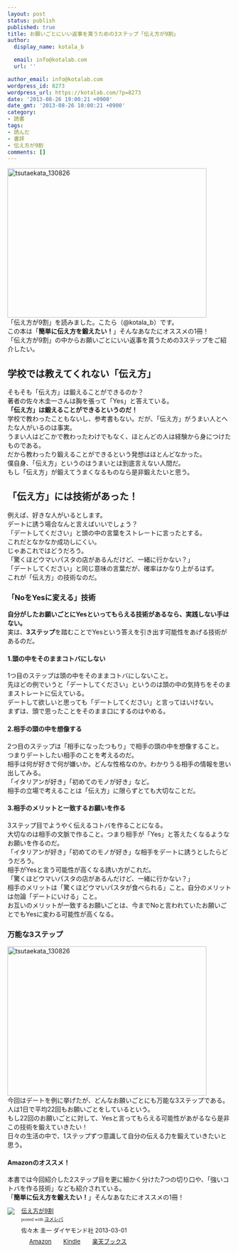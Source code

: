 ```yaml
---
layout: post
status: publish
published: true
title: お願いごとにいい返事を貰うための3ステップ「伝え方が9割」
author:
  display_name: kotala_b

  email: info@kotalab.com
  url: ''

author_email: info@kotalab.com
wordpress_id: 8273
wordpress_url: https://kotalab.com/?p=8273
date: '2013-08-26 19:00:21 +0900'
date_gmt: '2013-08-26 10:00:21 +0900'
category:
- 読書
tags:
- 読んだ
- 書評
- 伝え方が9割
comments: []
---
```

<p><img src="https://kotalab.com/wp-content/uploads/tsutaekata_130826-448x336.jpg" alt="tsutaekata_130826" width="448" height="336" class="alignnone size-large wp-image-8276" /><br />
「伝え方が9割」を読みました。こたら（@kotala_b）です。<br />
この本は「<strong>簡単に伝え方を鍛えたい！</strong>」そんなあなたにオススメの1冊！<br />
「伝え方が9割」の中からお願いごとにいい返事を貰うための3ステップをご紹介したい。<br />
<!--more--></p>
<h2>学校では教えてくれない「伝え方」</h2>
<p>そもそも「伝え方」は鍛えることができるのか？<br />
著者の佐々木圭一さんは胸を張って「Yes」と答えている。<br />
<strong>「伝え方」は鍛えることができるというのだ！</strong><br />
学校で教わったこともないし、参考書もない。だが、「伝え方」がうまい人とへたな人がいるのは事実。<br />
うまい人はどこかで教わったわけでもなく、ほとんどの人は経験から身につけたものである。<br />
だから教わったり鍛えることができるという発想はほとんどなかった。<br />
僕自身、「伝え方」というのはうまいとは到底言えない人間だ。<br />
もし「伝え方」が鍛えてうまくなるものなら是非鍛えたいと思う。</p>
<h2>「伝え方」には技術があった！</h2>
<p>例えば、好きな人がいるとします。<br />
デートに誘う場合なんと言えばいいでしょう？<br />
「デートしてください」と頭の中の言葉をストレートに言ったとする。<br />
これだとなかなか成功しにくい。<br />
じゃあこれではどうだろう。<br />
「驚くほどウマいパスタの店があるんだけど、一緒に行かない？」<br />
「デートしてください」と同じ意味の言葉だが、確率はかなり上がるはず。<br />
これが「伝え方」の技術なのだ。</p>
<h3>「NoをYesに変える」技術</h3>
<p><strong>自分がしたお願いごとにYesといってもらえる技術があるなら、実践しない手はない。</strong><br />
実は、<strong>3ステップ</strong>を踏むことでYesという答えを引き出す可能性をあげる技術があるのだ。</p>
<h4>1.頭の中をそのままコトバにしない</h4>
<p>1つ目のステップは頭の中をそのままコトバにしないこと。<br />
先ほどの例でいうと「デートしてください」というのは頭の中の気持ちをそのままストレートに伝えている。<br />
デートして欲しいと思っても「デートしてください」と言ってはいけない。<br />
まずは、頭で思ったことをそのまま口にするのはやめる。</p>
<h4>2.相手の頭の中を想像する</h4>
<p>2つ目のステップは「相手になったつもり」で相手の頭の中を想像すること。<br />
つまりデートしたい相手のことを考えるのだ。<br />
相手は何が好きで何が嫌いか。どんな性格なのか。わかりうる相手の情報を思い出してみる。<br />
「イタリアンが好き」「初めてのモノが好き」など。<br />
相手の立場で考えることは「伝え方」に限らずとても大切なことだ。</p>
<h4>3.相手のメリットと一致するお願いを作る</h4>
<p>3ステップ目でようやく伝えるコトバを作ることになる。<br />
大切なのは相手の文脈で作ること。つまり相手が「Yes」と答えたくなるようなお願いを作るのだ。<br />
「イタリアンが好き」「初めてのモノが好き」な相手をデートに誘うとしたらどうだろう。<br />
相手がYesと言う可能性が高くなる誘い方がこれだ。<br />
「驚くほどウマいパスタの店があるんだけど、一緒に行かない？」<br />
相手のメリットは「驚くほどウマいパスタが食べられる」こと。自分のメリットは勿論「デートにいける」こと。<br />
お互いのメリットが一致するお願いごとは、今までNoと言われていたお願いごとでもYesに変わる可能性が高くなる。</p>
<h3>万能な3ステップ</h3>
<p><img src="https://kotalab.com/wp-content/uploads/tsutaekata_130826-448x336.jpg" alt="tsutaekata_130826" width="448" height="336" class="alignnone size-large wp-image-8276" /><br />
今回はデートを例に挙げたが、どんなお願いごとにも万能な3ステップである。<br />
人は1日で平均22回もお願いごとをしているという。<br />
もし22回のお願いごとに対して、Yesと言ってもらえる可能性があがるなら是非この技術を鍛えていきたい！<br />
日々の生活の中で、1ステップずつ意識して自分の伝える力を鍛えていきたいと思う。</p>
<h4 class="aam">Amazonのオススメ！</h4>
<p>本書では今回紹介した2ステップ目を更に細かく分けた7つの切り口や、「強いコトバを作る技術」なども紹介されている。<br />
「<strong>簡単に伝え方を鍛えたい！</strong>」そんなあなたにオススメの1冊！</p>
<div class="booklink-box" style="text-align:left;padding-bottom:20px;font-size:small;/zoom: 1;overflow: hidden;">
<div class="booklink-image" style="float:left;margin:0 15px 10px 0;"><a href="http://www.amazon.co.jp/exec/obidos/asin/4478017212/same-22/" name="booklink" rel="nofollow" target="_blank"><img src="http://ecx.images-amazon.com/images/I/41ENcyGFWkL._SL160_.jpg" style="border: none;" /></a></div>
<div class="booklink-info" style="line-height:120%;/zoom: 1;overflow: hidden;">
<div class="booklink-name" style="margin-bottom:10px;line-height:120%"><a href="http://www.amazon.co.jp/exec/obidos/asin/4478017212/same-22/" rel="nofollow" name="booklink" target="_blank">伝え方が9割</a>
<div class="booklink-powered-date" style="font-size:8pt;margin-top:5px;font-family:verdana;line-height:120%">posted with <a href="http://yomereba.com" target="_blank">ヨメレバ</a></div>
</div>
<div class="booklink-detail" style="margin-bottom:5px;">佐々木 圭一 ダイヤモンド社 2013-03-01    </div>
<div class="booklink-link2" style="margin-top:10px;">
<div class="shoplinkamazon" style="display:inline;margin-right:5px;background: url('http://img.yomereba.com/tam_y.gif') 0 0 no-repeat;padding: 2px 0 2px 18px;white-space: nowrap;"><a href="http://www.amazon.co.jp/exec/obidos/asin/4478017212/same-22/" rel="nofollow" target="_blank" title="アマゾン" >Amazon</a></div>
<div class="shoplinkkindle" style="display:inline;margin-right:5px;background: url('http://img.yomereba.com/tam_y.gif') 0 0 no-repeat;padding: 2px 0 2px 18px;white-space: nowrap;"><a href="http://www.amazon.co.jp/exec/obidos/ASIN/B00BHCM7HE/same-22/" rel="nofollow" target="_blank" >Kindle</a></div>
<div class="shoplinkrakuten" style="display:inline;margin-right:5px;background: url('http://img.yomereba.com/tam_y.gif') 0 -50px no-repeat;padding: 2px 0 2px 18px;white-space: nowrap;"><a href="http://c.af.moshimo.com/af/c/click?a_id=374941&p_id=56&pc_id=56&pl_id=637&s_v=b5Rz2P0601xu&url=http%3A%2F%2Fbooks.rakuten.co.jp%2Frb%2F12171241%2F" rel="nofollow" target="_blank" title="楽天ブックス" >楽天ブックス</a></div>
</p></div>
</div>
<div class="booklink-footer" style="clear: left"></div>
</div>
